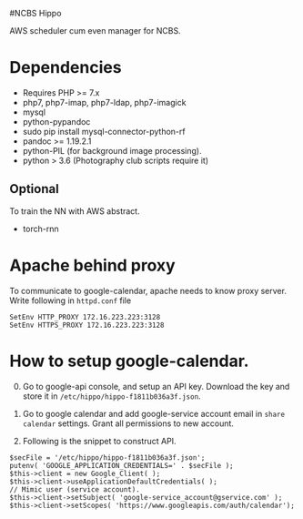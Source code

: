 #NCBS Hippo

AWS scheduler cum even manager for NCBS. 

# Dependencies 

- Requires PHP >= 7.x 
- php7, php7-imap, php7-ldap, php7-imagick
- mysql 
- python-pypandoc
- sudo pip install mysql-connector-python-rf
- pandoc >= 1.19.2.1
- python-PIL (for background image processing).
- python > 3.6 (Photography club scripts require it)

## Optional 

To train the NN with AWS abstract.

- torch-rnn 



# Apache behind proxy

To communicate to google-calendar, apache needs to know proxy server. Write
following in `httpd.conf` file

    SetEnv HTTP_PROXY 172.16.223.223:3128
    SetEnv HTTPS_PROXY 172.16.223.223:3128

# How to setup google-calendar.

0. Go to google-api console, and setup an API key. Download the key and store it
   in `/etc/hippo/hippo-f1811b036a3f.json`.
1. Go to google calendar and add google-service account email in `share
   calendar` settings. Grant all permissions to new account.

2. Following is the snippet to construct API.


```
$secFile = '/etc/hippo/hippo-f1811b036a3f.json';
putenv( 'GOOGLE_APPLICATION_CREDENTIALS=' . $secFile );
$this->client = new Google_Client( );
$this->client->useApplicationDefaultCredentials( );
// Mimic user (service account).
$this->client->setSubject( 'google-service_account@gservice.com' );
$this->client->setScopes( 'https://www.googleapis.com/auth/calendar');
```


